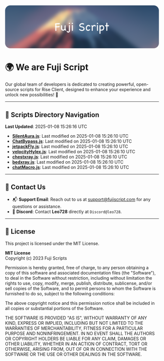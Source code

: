 ![Banner](.github/b.webp)

# 🌍 **We are Fuji Script**

Our global team of developers is dedicated to creating powerful, open-source scripts for Rise Client, designed to enhance your experience and unlock new possibilities! 🌟

---
<!-- SCRIPTS_NAVIGATION_START -->
## 📂 **Scripts Directory Navigation**

**Last Updated**: 2025-01-08 15:26:16 UTC

- **[SilentAura.js](scripts/SilentAura.js)**: Last modified on 2025-01-08 15:26:10 UTC
- **[ChatBypass.js](scripts/ChatBypass.js)**: Last modified on 2025-01-08 15:26:10 UTC
- **[jetpackFly.js](scripts/jetpackFly.js)**: Last modified on 2025-01-08 15:26:10 UTC
- **[velocityHylex.js](scripts/velocityHylex.js)**: Last modified on 2025-01-08 15:26:10 UTC
- **[chestxray.js](scripts/chestxray.js)**: Last modified on 2025-01-08 15:26:10 UTC
- **[bedxray.js](scripts/bedxray.js)**: Last modified on 2025-01-08 15:26:10 UTC
- **[chatMacro.js](scripts/chatMacro.js)**: Last modified on 2025-01-08 15:26:10 UTC

<!-- SCRIPTS_NAVIGATION_END -->

---

## 💬 **Contact Us**  
- 📬 **Support Email**: Reach out to us at [support@fujiscript.com](mailto:support@fujiscript.com) for any questions or assistance.  
- 💬 **Discord**: Contact **Leo728** directly at `Discord@leo728`.

---

## 📜 **License**

This project is licensed under the MIT License.  

**MIT License**  
Copyright (c) 2023 Fuji Scripts  

Permission is hereby granted, free of charge, to any person obtaining a copy of this software and associated documentation files (the "Software"), to deal in the Software without restriction, including without limitation the rights to use, copy, modify, merge, publish, distribute, sublicense, and/or sell copies of the Software, and to permit persons to whom the Software is furnished to do so, subject to the following conditions:  

The above copyright notice and this permission notice shall be included in all copies or substantial portions of the Software.  

THE SOFTWARE IS PROVIDED "AS IS", WITHOUT WARRANTY OF ANY KIND, EXPRESS OR IMPLIED, INCLUDING BUT NOT LIMITED TO THE WARRANTIES OF MERCHANTABILITY, FITNESS FOR A PARTICULAR PURPOSE AND NONINFRINGEMENT. IN NO EVENT SHALL THE AUTHORS OR COPYRIGHT HOLDERS BE LIABLE FOR ANY CLAIM, DAMAGES OR OTHER LIABILITY, WHETHER IN AN ACTION OF CONTRACT, TORT OR OTHERWISE, ARISING FROM, OUT OF OR IN CONNECTION WITH THE SOFTWARE OR THE USE OR OTHER DEALINGS IN THE SOFTWARE.  
